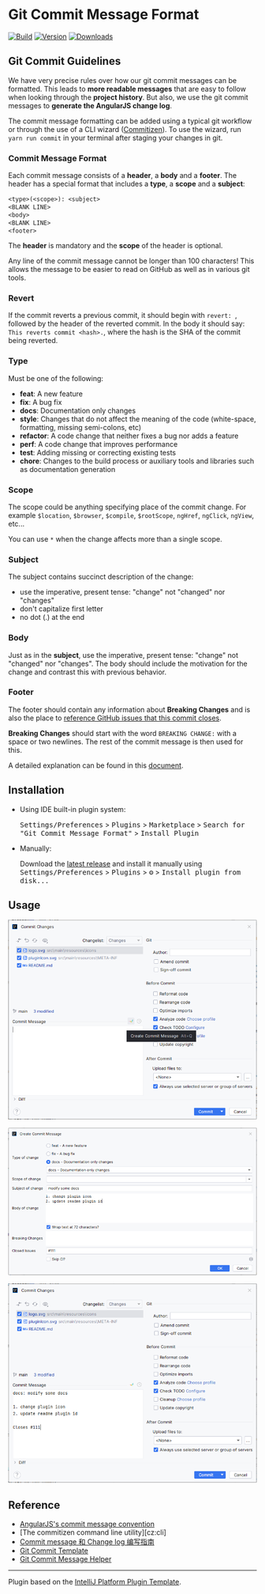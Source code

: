 # Git Commit Message Format

[![Build](https://github.com/fobgochod/git-commit-message-format/workflows/Build/badge.svg)][gh:build]
[![Version](https://img.shields.io/jetbrains/plugin/v/20935.svg)][jb:git-commit-message-format]
[![Downloads](https://img.shields.io/jetbrains/plugin/d/20935.svg)][jb:git-commit-message-format]


<!-- Plugin description -->

## Git Commit Guidelines

We have very precise rules over how our git commit messages can be formatted. This leads to **more
readable messages** that are easy to follow when looking through the **project history**. But also,
we use the git commit messages to **generate the AngularJS change log**.

The commit message formatting can be added using a typical git workflow or through the use of a CLI
wizard ([Commitizen][gh:cz-cli]). To use the wizard, run `yarn run commit`
in your terminal after staging your changes in git.

### Commit Message Format

Each commit message consists of a **header**, a **body** and a **footer**. The header has a special
format that includes a **type**, a **scope** and a **subject**:

```
<type>(<scope>): <subject>
<BLANK LINE>
<body>
<BLANK LINE>
<footer>
```

The **header** is mandatory and the **scope** of the header is optional.

Any line of the commit message cannot be longer than 100 characters! This allows the message to be easier
to read on GitHub as well as in various git tools.

### Revert

If the commit reverts a previous commit, it should begin with `revert: `, followed by the header
of the reverted commit.
In the body it should say: `This reverts commit <hash>.`, where the hash is the SHA of the commit
being reverted.

### Type

Must be one of the following:

* **feat**: A new feature
* **fix**: A bug fix
* **docs**: Documentation only changes
* **style**: Changes that do not affect the meaning of the code (white-space, formatting, missing
  semi-colons, etc)
* **refactor**: A code change that neither fixes a bug nor adds a feature
* **perf**: A code change that improves performance
* **test**: Adding missing or correcting existing tests
* **chore**: Changes to the build process or auxiliary tools and libraries such as documentation
  generation

### Scope

The scope could be anything specifying place of the commit change. For example `$location`,
`$browser`, `$compile`, `$rootScope`, `ngHref`, `ngClick`, `ngView`, etc...

You can use `*` when the change affects more than a single scope.

### Subject

The subject contains succinct description of the change:

* use the imperative, present tense: "change" not "changed" nor "changes"
* don't capitalize first letter
* no dot (.) at the end

### Body

Just as in the **subject**, use the imperative, present tense: "change" not "changed" nor "changes".
The body should include the motivation for the change and contrast this with previous behavior.

### Footer

The footer should contain any information about **Breaking Changes** and is also the place to
[reference GitHub issues that this commit closes][gh:closing-issues].

**Breaking Changes** should start with the word `BREAKING CHANGE:` with a space or two newlines.
The rest of the commit message is then used for this.

A detailed explanation can be found in
this [document][docs:commit-message-format].

<!-- Plugin description end -->

## Installation

- Using IDE built-in plugin system:

  <kbd>Settings/Preferences</kbd> > <kbd>Plugins</kbd> > <kbd>Marketplace</kbd> > <kbd>Search for "Git Commit Message
  Format"</kbd> >
  <kbd>Install Plugin</kbd>

- Manually:

  Download the [latest release][gh:releases-latest] and install it
  manually using <kbd>Settings/Preferences</kbd> > <kbd>Plugins</kbd> > <kbd>⚙️</kbd> > <kbd>Install plugin from
  disk...</kbd>

## Usage

![commit-step1](doc/commit-template-1.png)

![commit-step2](doc/commit-template-2.png)

![commit-step3](doc/commit-template-3.png)

## Reference

- [AngularJS's commit message convention][docs:commit-message-convention]
- [The commitizen command line utility][cz:cli]
- [Commit message 和 Change log 编写指南][docs:commit-message-change-log]
- [Git Commit Template][gh:commit-template-idea-plugin]
- [Git Commit Message Helper][gh:git-commit-message-helper]

---
Plugin based on the [IntelliJ Platform Plugin Template][gh:intellij-platform-plugin-template].


[gh:build]: https://github.com/fobgochod/git-commit-message-format/actions?query=workflow%3ABuild
[gh:closing-issues]: https://help.github.com/articles/closing-issues-via-commit-messages/
[gh:releases-latest]:https://github.com/fobgochod/git-commit-message-format/releases/latest
[gh:cz-cli]: https://github.com/commitizen/cz-cli
[gh:commit-template-idea-plugin]: https://github.com/MobileTribe/commit-template-idea-plugin
[gh:git-commit-message-helper]: https://github.com/AutismSuperman/git-commit-message-helper
[gh:intellij-platform-plugin-template]: https://github.com/JetBrains/intellij-platform-plugin-template
[jb:git-commit-message-format]: https://plugins.jetbrains.com/plugin/20935
[docs:commit-message-format]: https://docs.google.com/document/d/1QrDFcIiPjSLDn3EL15IJygNPiHORgU1_OOAqWjiDU5Y/edit#
[docs:commit-message-change-log]: http://www.ruanyifeng.com/blog/2016/01/commit_message_change_log.html
[docs:commit-message-convention]: https://github.com/angular/angular.js/blob/master/DEVELOPERS.md#-git-commit-guidelines
